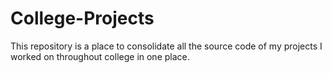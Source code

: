 # College-Projects
This repository is a place to consolidate all the source code of my projects I worked on throughout college in one place.
